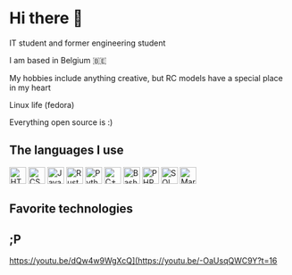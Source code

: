 # Hi there 👋 

IT student and former engineering student

I am based in Belgium 🇧🇪

My hobbies include anything creative, but RC models have a special place in my heart

Linux life (fedora)

Everything open source is :)

## The languages I use

<p align="left">  
  <img src="https://img.icons8.com/ios/50/000000/html-5--v1.png" alt="HTML" title="HTML" width="30" height="30"/>  
  <img src="https://img.icons8.com/ios/50/000000/css3.png" alt="CSS" title="CSS" width="30" height="30"/>  
  <img src="https://img.icons8.com/ios/50/000000/javascript--v1.png" alt="JavaScript" title="JavaScript" width="30" height="30"/>  
  <img src="https://img.icons8.com/ios/50/000000/rust.png" alt="Rust" title="Rust" width="30" height="30"/>  
  <img src="https://img.icons8.com/ios/50/000000/python--v1.png" alt="Python" title="Python" width="30" height="30"/>  
  <img src="https://img.icons8.com/ios/50/000000/c-plus-plus-logo.png" alt="C++" title="C++" width="30" height="30"/>  
  <img src="https://img.icons8.com/ios/50/000000/bash.png" alt="Bash" title="Bash" width="30" height="30"/>  
  <img src="https://img.icons8.com/ios/50/000000/php.png" alt="PHP" title="PHP" width="30" height="30"/>  
  <img src="https://img.icons8.com/ios/50/000000/sql.png" alt="SQL" title="SQL" width="30" height="30"/>  
  <img src="https://img.icons8.com/ios/50/000000/markdown.png" alt="Markdown" title="Markdown" width="30" height="30"/>  
</p> 

## Favorite technologies

## ;P

https://youtu.be/dQw4w9WgXcQ](https://youtu.be/-OaUsqQWC9Y?t=16
